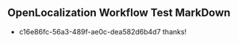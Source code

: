 ## OpenLocalization Workflow Test MarkDown
* c16e86fc-56a3-489f-ae0c-dea582d6b4d7 thanks!

<!--HONumber=Sep16_HO1-->


